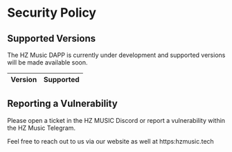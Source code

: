 # Security Policy

## Supported Versions

The HZ Music DAPP is currently under development and supported versions will be made available soon.

| Version | Supported          |
| ------- | ------------------ |


## Reporting a Vulnerability

Please open a ticket in the HZ MUSIC Discord or report a vulnerability within the HZ Music Telegram.

Feel free to reach out to us via our website as well at https:hzmusic.tech
